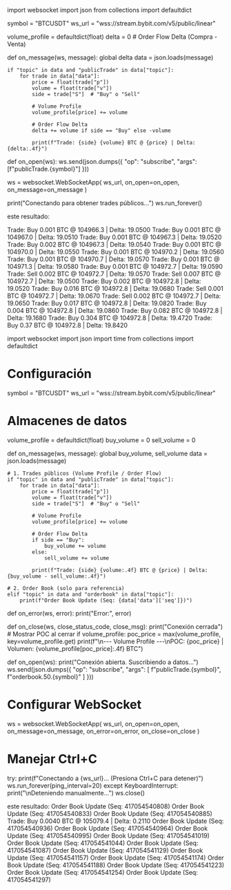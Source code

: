 import websocket
import json
from collections import defaultdict

symbol = "BTCUSDT"
ws_url = "wss://stream.bybit.com/v5/public/linear"

volume_profile = defaultdict(float)
delta = 0  # Order Flow Delta (Compra - Venta)

def on_message(ws, message):
    global delta
    data = json.loads(message)
    
    if "topic" in data and "publicTrade" in data["topic"]:
        for trade in data["data"]:
            price = float(trade["p"])
            volume = float(trade["v"])
            side = trade["S"]  # "Buy" o "Sell"
            
            # Volume Profile
            volume_profile[price] += volume
            
            # Order Flow Delta
            delta += volume if side == "Buy" else -volume
            
            print(f"Trade: {side} {volume} BTC @ {price} | Delta: {delta:.4f}")

def on_open(ws):
    ws.send(json.dumps({
        "op": "subscribe",
        "args": [f"publicTrade.{symbol}"]
    }))

ws = websocket.WebSocketApp(
    ws_url,
    on_open=on_open,
    on_message=on_message
)

print("Conectando para obtener trades públicos...")
ws.run_forever()

este resultado:

Trade: Buy 0.001 BTC @ 104966.3 | Delta: 19.0500
Trade: Buy 0.001 BTC @ 104967.0 | Delta: 19.0510
Trade: Buy 0.001 BTC @ 104967.3 | Delta: 19.0520
Trade: Buy 0.002 BTC @ 104967.3 | Delta: 19.0540
Trade: Buy 0.001 BTC @ 104970.0 | Delta: 19.0550
Trade: Buy 0.001 BTC @ 104970.2 | Delta: 19.0560
Trade: Buy 0.001 BTC @ 104970.7 | Delta: 19.0570
Trade: Buy 0.001 BTC @ 104971.3 | Delta: 19.0580
Trade: Buy 0.001 BTC @ 104972.7 | Delta: 19.0590
Trade: Sell 0.002 BTC @ 104972.7 | Delta: 19.0570
Trade: Sell 0.007 BTC @ 104972.7 | Delta: 19.0500
Trade: Buy 0.002 BTC @ 104972.8 | Delta: 19.0520
Trade: Buy 0.016 BTC @ 104972.8 | Delta: 19.0680
Trade: Sell 0.001 BTC @ 104972.7 | Delta: 19.0670
Trade: Sell 0.002 BTC @ 104972.7 | Delta: 19.0650
Trade: Buy 0.017 BTC @ 104972.8 | Delta: 19.0820
Trade: Buy 0.004 BTC @ 104972.8 | Delta: 19.0860
Trade: Buy 0.082 BTC @ 104972.8 | Delta: 19.1680
Trade: Buy 0.304 BTC @ 104972.8 | Delta: 19.4720
Trade: Buy 0.37 BTC @ 104972.8 | Delta: 19.8420



import websocket
import json
import time
from collections import defaultdict

# Configuración
symbol = "BTCUSDT"
ws_url = "wss://stream.bybit.com/v5/public/linear"

# Almacenes de datos
volume_profile = defaultdict(float)
buy_volume = 0
sell_volume = 0

def on_message(ws, message):
    global buy_volume, sell_volume
    data = json.loads(message)
    
    # 1. Trades públicos (Volume Profile / Order Flow)
    if "topic" in data and "publicTrade" in data["topic"]:
        for trade in data["data"]:
            price = float(trade["p"])
            volume = float(trade["v"])
            side = trade["S"]  # "Buy" o "Sell"
            
            # Volume Profile
            volume_profile[price] += volume
            
            # Order Flow Delta
            if side == "Buy":
                buy_volume += volume
            else:
                sell_volume += volume
            
            print(f"Trade: {side} {volume:.4f} BTC @ {price} | Delta: {buy_volume - sell_volume:.4f}")

    # 2. Order Book (solo para referencia)
    elif "topic" in data and "orderbook" in data["topic"]:
        print(f"Order Book Update (Seq: {data['data']['seq']})")

def on_error(ws, error):
    print("Error:", error)

def on_close(ws, close_status_code, close_msg):
    print("Conexión cerrada")
    # Mostrar POC al cerrar
    if volume_profile:
        poc_price = max(volume_profile, key=volume_profile.get)
        print(f"\n--- Volume Profile ---\nPOC: {poc_price} | Volumen: {volume_profile[poc_price]:.4f} BTC")

def on_open(ws):
    print("Conexión abierta. Suscribiendo a datos...")
    ws.send(json.dumps({
        "op": "subscribe",
        "args": [
            f"publicTrade.{symbol}",
            f"orderbook.50.{symbol}"
        ]
    }))

# Configurar WebSocket
ws = websocket.WebSocketApp(
    ws_url,
    on_open=on_open,
    on_message=on_message,
    on_error=on_error,
    on_close=on_close
)

# Manejar Ctrl+C
try:
    print(f"Conectando a {ws_url}... (Presiona Ctrl+C para detener)")
    ws.run_forever(ping_interval=20)
except KeyboardInterrupt:
    print("\nDeteniendo manualmente...")
    ws.close()



este resultado:
Order Book Update (Seq: 417054540808)
Order Book Update (Seq: 417054540833)
Order Book Update (Seq: 417054540885)
Trade: Buy 0.0040 BTC @ 105079.4 | Delta: 0.2110
Order Book Update (Seq: 417054540936)
Order Book Update (Seq: 417054540964)
Order Book Update (Seq: 417054540995)
Order Book Update (Seq: 417054541019)
Order Book Update (Seq: 417054541044)
Order Book Update (Seq: 417054541087)
Order Book Update (Seq: 417054541129)
Order Book Update (Seq: 417054541157)
Order Book Update (Seq: 417054541174)
Order Book Update (Seq: 417054541188)
Order Book Update (Seq: 417054541223)
Order Book Update (Seq: 417054541254)
Order Book Update (Seq: 417054541297)